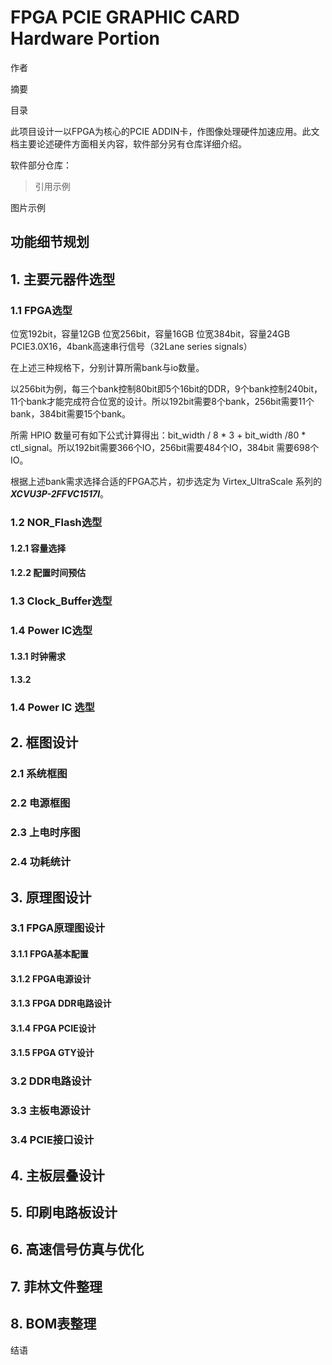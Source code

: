 # FPGA PCIE GRAPHIC CARD Hardware Portion

作者

摘要

目录

此项目设计一以FPGA为核心的PCIE ADDIN卡，作图像处理硬件加速应用。此文档主要论述硬件方面相关内容，软件部分另有仓库详细介绍。

软件部分仓库：

> 引用示例

图片示例


## 功能细节规划



## 1. 主要元器件选型

### 1.1 FPGA选型
位宽192bit，容量12GB
位宽256bit，容量16GB
位宽384bit，容量24GB
PCIE3.0X16，4bank高速串行信号（32Lane series signals）

在上述三种规格下，分别计算所需bank与io数量。

以256bit为例，每三个bank控制80bit即5个16bit的DDR，9个bank控制240bit，11个bank才能完成符合位宽的设计。所以192bit需要8个bank，256bit需要11个bank，384bit需要15个bank。

所需 HPIO 数量可有如下公式计算得出：bit_width / 8 * 3 + bit_width /80 * ctl_signal。所以192bit需要366个IO，256bit需要484个IO，384bit 需要698个IO。

根据上述bank需求选择合适的FPGA芯片，初步选定为 Virtex_UltraScale 系列的***XCVU3P-2FFVC1517I***。

### 1.2 NOR_Flash选型

#### 1.2.1 容量选择

#### 1.2.2 配置时间预估

### 1.3  Clock_Buffer选型

### 1.4  Power IC选型
#### 1.3.1 时钟需求

#### 1.3.2

### 1.4 Power IC 选型
## 2. 框图设计

### 2.1 系统框图

### 2.2 电源框图

### 2.3 上电时序图

### 2.4 功耗统计

## 3. 原理图设计

### 3.1 FPGA原理图设计

#### 3.1.1 FPGA基本配置

#### 3.1.2 FPGA电源设计

#### 3.1.3 FPGA DDR电路设计

#### 3.1.4 FPGA PCIE设计

#### 3.1.5 FPGA GTY设计

### 3.2 DDR电路设计

### 3.3 主板电源设计

### 3.4 PCIE接口设计

## 4. 主板层叠设计

## 5. 印刷电路板设计

## 6. 高速信号仿真与优化

## 7. 菲林文件整理

## 8. BOM表整理



结语
